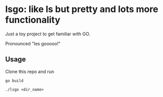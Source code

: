 # lsgo: like ls but pretty and lots more functionality
Just a toy project to get familiar with GO.

Pronounced "les gooooo!"

## Usage
Clone this repo and run
```
go build
```
```
./lsgo <dir_name>
```
